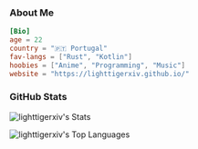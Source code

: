 ### About Me

```toml
[Bio]
age = 22
country = "🇵🇹 Portugal"
fav-langs = ["Rust", "Kotlin"]
hoobies = ["Anime", "Programming", "Music"]
website = "https://lighttigerxiv.github.io/"
```

### GitHub Stats
<div>
    
![lighttigerxiv's Stats](https://github-readme-stats.vercel.app/api?username=lighttigerxiv&theme=dracula&show_icons=true&hide_border=true&count_private=true)
</div>

<div>
    
![lighttigerxiv's Top Languages](https://github-readme-stats.vercel.app/api/top-langs/?username=lighttigerxiv&theme=dracula&show_icons=true&hide_border=true&layout=compact)
</div>

